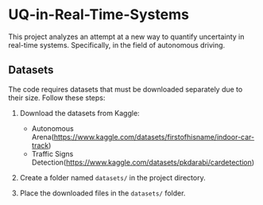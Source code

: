 # UQ-in-Real-Time-Systems
This project analyzes an attempt at a new way to quantify uncertainty in real-time systems. Specifically, in the field of autonomous driving.

## Datasets

The code requires datasets that must be downloaded separately due to their size. Follow these steps:

1. Download the datasets from Kaggle:
   - Autonomous Arena(https://www.kaggle.com/datasets/firstofhisname/indoor-car-track)
   - Traffic Signs Detection(https://www.kaggle.com/datasets/pkdarabi/cardetection)

2. Create a folder named `datasets/` in the project directory.

3. Place the downloaded files in the `datasets/` folder.
